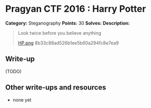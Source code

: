 # Pragyan CTF 2016 : Harry Potter

**Category:** Steganography
**Points:** 30
**Solves:** 
**Description:**

>  Look twice before you believe anything
> 
>   [HP.png](./HP.png)  8b33c88ad526b1ee5b60a294fc8e7ea9


## Write-up

(TODO)

## Other write-ups and resources

* none yet
